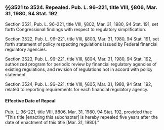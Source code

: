### §§3521 to 3524. Repealed. Pub. L. 96–221, title VIII, §806, Mar. 31, 1980, 94 Stat. 192 ###

Section 3521, Pub. L. 96–221, title VIII, §802, Mar. 31, 1980, 94 Stat. 191, set forth Congressional findings with respect to regulatory simplification.

Section 3522, Pub. L. 96–221, title VIII, §803, Mar. 31, 1980, 94 Stat. 191, set forth statement of policy respecting regulations issued by Federal financial regulatory agencies.

Section 3523, Pub. L. 96–221, title VIII, §804, Mar. 31, 1980, 94 Stat. 192, authorized program for periodic review by financial regulatory agencies of existing regulations, and revision of regulations not in accord with policy statement.

Section 3524, Pub. L. 96–221, title VIII, §805, Mar. 31, 1980, 94 Stat. 192, related to reporting requirements for each financial regulatory agency.

#### Effective Date of Repeal ####

Pub. L. 96–221, title VIII, §806, Mar. 31, 1980, 94 Stat. 192, provided that: “This title [enacting this subchapter] is hereby repealed five years after the date of enactment of this title [Mar. 31, 1980].”